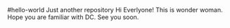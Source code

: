 #hello-world
Just another repository
Hi Everlyone!
This is wonder woman. Hope you are familiar with DC.
See you soon.

